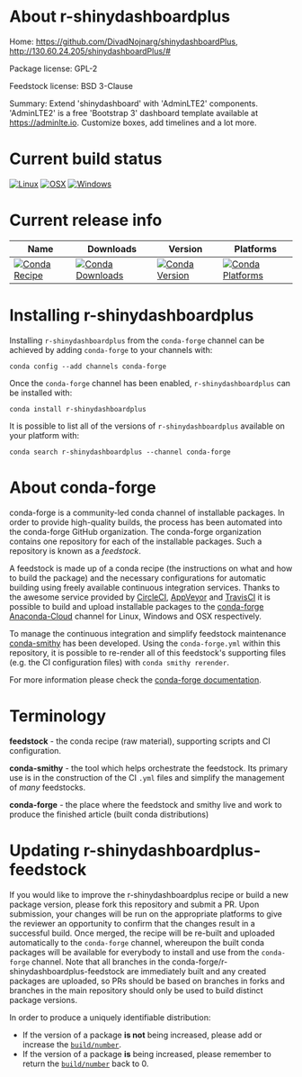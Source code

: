 About r-shinydashboardplus
==========================

Home: https://github.com/DivadNojnarg/shinydashboardPlus, http://130.60.24.205/shinydashboardPlus/#

Package license: GPL-2

Feedstock license: BSD 3-Clause

Summary: Extend 'shinydashboard' with 'AdminLTE2' components.  'AdminLTE2' is a free 'Bootstrap 3' dashboard template available at <https://adminlte.io>. Customize boxes, add timelines and a lot more. 



Current build status
====================

[![Linux](https://img.shields.io/circleci/project/github/conda-forge/r-shinydashboardplus-feedstock/master.svg?label=Linux)](https://circleci.com/gh/conda-forge/r-shinydashboardplus-feedstock)
[![OSX](https://img.shields.io/travis/conda-forge/r-shinydashboardplus-feedstock/master.svg?label=macOS)](https://travis-ci.org/conda-forge/r-shinydashboardplus-feedstock)
[![Windows](https://img.shields.io/appveyor/ci/conda-forge/r-shinydashboardplus-feedstock/master.svg?label=Windows)](https://ci.appveyor.com/project/conda-forge/r-shinydashboardplus-feedstock/branch/master)

Current release info
====================

| Name | Downloads | Version | Platforms |
| --- | --- | --- | --- |
| [![Conda Recipe](https://img.shields.io/badge/recipe-r--shinydashboardplus-green.svg)](https://anaconda.org/conda-forge/r-shinydashboardplus) | [![Conda Downloads](https://img.shields.io/conda/dn/conda-forge/r-shinydashboardplus.svg)](https://anaconda.org/conda-forge/r-shinydashboardplus) | [![Conda Version](https://img.shields.io/conda/vn/conda-forge/r-shinydashboardplus.svg)](https://anaconda.org/conda-forge/r-shinydashboardplus) | [![Conda Platforms](https://img.shields.io/conda/pn/conda-forge/r-shinydashboardplus.svg)](https://anaconda.org/conda-forge/r-shinydashboardplus) |

Installing r-shinydashboardplus
===============================

Installing `r-shinydashboardplus` from the `conda-forge` channel can be achieved by adding `conda-forge` to your channels with:

```
conda config --add channels conda-forge
```

Once the `conda-forge` channel has been enabled, `r-shinydashboardplus` can be installed with:

```
conda install r-shinydashboardplus
```

It is possible to list all of the versions of `r-shinydashboardplus` available on your platform with:

```
conda search r-shinydashboardplus --channel conda-forge
```


About conda-forge
=================

conda-forge is a community-led conda channel of installable packages.
In order to provide high-quality builds, the process has been automated into the
conda-forge GitHub organization. The conda-forge organization contains one repository
for each of the installable packages. Such a repository is known as a *feedstock*.

A feedstock is made up of a conda recipe (the instructions on what and how to build
the package) and the necessary configurations for automatic building using freely
available continuous integration services. Thanks to the awesome service provided by
[CircleCI](https://circleci.com/), [AppVeyor](https://www.appveyor.com/)
and [TravisCI](https://travis-ci.org/) it is possible to build and upload installable
packages to the [conda-forge](https://anaconda.org/conda-forge)
[Anaconda-Cloud](https://anaconda.org/) channel for Linux, Windows and OSX respectively.

To manage the continuous integration and simplify feedstock maintenance
[conda-smithy](https://github.com/conda-forge/conda-smithy) has been developed.
Using the ``conda-forge.yml`` within this repository, it is possible to re-render all of
this feedstock's supporting files (e.g. the CI configuration files) with ``conda smithy rerender``.

For more information please check the [conda-forge documentation](https://conda-forge.org/docs/).

Terminology
===========

**feedstock** - the conda recipe (raw material), supporting scripts and CI configuration.

**conda-smithy** - the tool which helps orchestrate the feedstock.
                   Its primary use is in the construction of the CI ``.yml`` files
                   and simplify the management of *many* feedstocks.

**conda-forge** - the place where the feedstock and smithy live and work to
                  produce the finished article (built conda distributions)


Updating r-shinydashboardplus-feedstock
=======================================

If you would like to improve the r-shinydashboardplus recipe or build a new
package version, please fork this repository and submit a PR. Upon submission,
your changes will be run on the appropriate platforms to give the reviewer an
opportunity to confirm that the changes result in a successful build. Once
merged, the recipe will be re-built and uploaded automatically to the
`conda-forge` channel, whereupon the built conda packages will be available for
everybody to install and use from the `conda-forge` channel.
Note that all branches in the conda-forge/r-shinydashboardplus-feedstock are
immediately built and any created packages are uploaded, so PRs should be based
on branches in forks and branches in the main repository should only be used to
build distinct package versions.

In order to produce a uniquely identifiable distribution:
 * If the version of a package **is not** being increased, please add or increase
   the [``build/number``](https://conda.io/docs/user-guide/tasks/build-packages/define-metadata.html#build-number-and-string).
 * If the version of a package **is** being increased, please remember to return
   the [``build/number``](https://conda.io/docs/user-guide/tasks/build-packages/define-metadata.html#build-number-and-string)
   back to 0.

